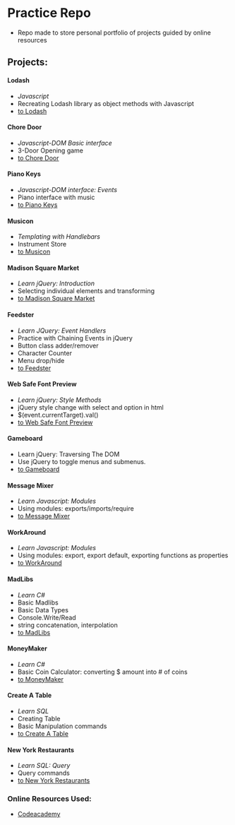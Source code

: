# Practice Repo
- Repo made to store personal portfolio of projects guided by online resources

## Projects:
#### Lodash
- *Javascript*
- Recreating Lodash library as object methods with Javascript
- [to Lodash](https://github.com/soohyeok/Practice/tree/master/Lodash)
#### Chore Door
- *Javascript-DOM Basic interface*
- 3-Door Opening game
- [to Chore Door](https://github.com/soohyeok/Practice/tree/master/Chore%20Door)
#### Piano Keys
- *Javascript-DOM interface: Events*
- Piano interface with music
- [to Piano Keys](https://github.com/soohyeok/Practice/tree/master/Piano%20Keys)
#### Musicon
- *Templating with Handlebars*
- Instrument Store
- [to Musicon](https://github.com/soohyeok/Practice/tree/master/Musicon)
#### Madison Square Market
- *Learn jQuery: Introduction*
- Selecting individual elements and transforming
- [to Madison Square Market](https://github.com/soohyeok/Practice/tree/master/Madison%20Square%20Market)
#### Feedster
- *Learn JQuery: Event Handlers*
- Practice with Chaining Events in jQuery
- Button class adder/remover
- Character Counter
- Menu drop/hide
- [to Feedster](https://github.com/soohyeok/Practice/edit/master/Feedster)
#### Web Safe Font Preview
- *Learn jQuery: Style Methods*
- jQuery style change with select and option in html
- $(event.currentTarget).val()
- [to Web Safe Font Preview](https://github.com/soohyeok/Practice/tree/master/Web%20Safe%20Font%20Preview)
#### Gameboard
- Learn jQuery: Traversing The DOM
- Use jQuery to toggle menus and submenus.
- [to Gameboard](https://github.com/soohyeok/Practice/edit/master/Gameboard)
#### Message Mixer
- *Learn Javascript: Modules*
- Using modules: exports/imports/require
- [to Message Mixer](https://github.com/soohyeok/Practice/tree/master/Message%20Mixer)
#### WorkAround
- *Learn Javascript: Modules*
- Using modules: export, export default, exporting functions as properties
- [to WorkAround](https://github.com/soohyeok/Practice/tree/master/WorkAround)
#### MadLibs
- *Learn C#*
- Basic Madlibs
- Basic Data Types
- Console.Write/Read
- string concatenation, interpolation
- [to MadLibs](https://github.com/soohyeok/Practice/tree/master/MadLibs)
#### MoneyMaker
- *Learn C#*
- Basic Coin Calculator: converting $ amount into # of coins
- [to MoneyMaker](https://github.com/soohyeok/Practice/tree/master/MoneyMaker)
#### Create A Table
- *Learn SQL*
- Creating Table
- Basic Manipulation commands
- [to Create A Table](https://github.com/soohyeok/Practice/tree/master/Create%20A%20Table)
#### New York Restaurants
- *Learn SQL: Query*
- Query commands
- [to New York Restaurants](https://github.com/soohyeok/Practice/tree/master/New%20York%20Restaurants)

### Online Resources Used:
- [Codeacademy](http://ssqt.co/mQfdNdy)

<!---
#### Project Title
- Description
- [to Repo]()
-->

